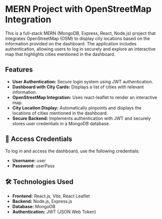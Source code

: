 # MERN Project with OpenStreetMap Integration

This is a full-stack MERN (MongoDB, Express, React, Node.js) project that integrates OpenStreetMap (OSM) to display city locations based on the information provided on the dashboard. The application includes authentication, allowing users to log in securely and explore an interactive map that highlights cities mentioned in the dashboard.

## Features

- **User Authentication:** Secure login system using JWT authentication.
- **Dashboard with City Cards:** Displays a list of cities with relevant information.
- **OpenStreetMap Integration:** Uses react-leaflet to render an interactive map.
- **City Location Display:** Automatically pinpoints and displays the locations of cities mentioned in the dashboard.
- **Secure Backend:** Implements authentication with JWT and securely stores user credentials in a MongoDB database.

## 🔑 Access Credentials

To log in and access the dashboard, use the following credentials:
  - **Username:** user
  - **Password:** userPass

## 🛠️ Technologies Used
- **Frontend:** React.js, Vite, React Leaflet
- **Backend:** Node.js, Express.js
- **Database:** MongoDB
- **Authentication:** JWT (JSON Web Token)
